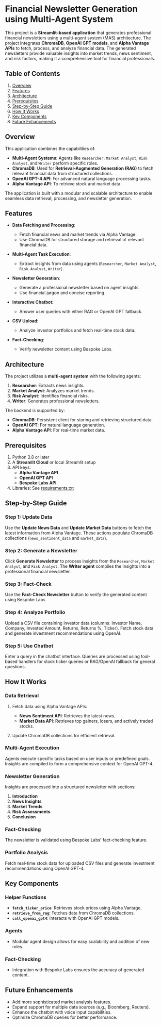 # Financial Newsletter Generation using Multi-Agent System

This project is a **Streamlit-based application** that generates professional financial newsletters using a multi-agent system (MAS) architecture. The project integrates **ChromaDB**, **OpenAI GPT models**, and **Alpha Vantage APIs** to fetch, process, and analyze financial data. The generated newsletters provide valuable insights into market trends, news sentiment, and risk factors, making it a comprehensive tool for financial professionals.

## Table of Contents

1. [Overview](#overview)  
2. [Features](#features)  
3. [Architecture](#architecture)  
4. [Prerequisites](#prerequisites)  
5. [Step-by-Step Guide](#step-by-step-guide)  
6. [How It Works](#how-it-works)  
7. [Key Components](#key-components)  
8. [Future Enhancements](#future-enhancements)

## Overview

This application combines the capabilities of:  
- **Multi-Agent Systems**: Agents like `Researcher`, `Market Analyst`, `Risk Analyst`, and `Writer` perform specific roles.  
- **ChromaDB**: Used for **Retrieval-Augmented Generation (RAG)** to fetch relevant financial data from structured collections.  
- **OpenAI GPT-4 API**: For advanced natural language processing tasks.  
- **Alpha Vantage API**: To retrieve stock and market data.  

The application is built with a modular and scalable architecture to enable seamless data retrieval, processing, and newsletter generation.

## Features

- **Data Fetching and Processing**:  
  - Fetch financial news and market trends via Alpha Vantage.  
  - Use ChromaDB for structured storage and retrieval of relevant financial data.  

- **Multi-Agent Task Execution**:  
  - Extract insights from data using agents (`Researcher`, `Market Analyst`, `Risk Analyst`, `Writer`).  

- **Newsletter Generation**:  
  - Generate a professional newsletter based on agent insights.  
  - Use financial jargon and concise reporting.  

- **Interactive Chatbot**:  
  - Answer user queries with either RAG or OpenAI GPT fallback.  

- **CSV Upload**:  
  - Analyze investor portfolios and fetch real-time stock data.  

- **Fact-Checking**:  
  - Verify newsletter content using Bespoke Labs.

## Architecture

The project utilizes a **multi-agent system** with the following agents:  
1. **Researcher**: Extracts news insights.  
2. **Market Analyst**: Analyzes market trends.  
3. **Risk Analyst**: Identifies financial risks.  
4. **Writer**: Generates professional newsletters.  

The backend is supported by:  
- **ChromaDB**: Persistent client for storing and retrieving structured data.  
- **OpenAI GPT**: For natural language generation.  
- **Alpha Vantage API**: For real-time market data.

## Prerequisites

1. Python 3.8 or later  
2. A **Streamlit Cloud** or local Streamlit setup  
3. API keys:  
   - **Alpha Vantage API**  
   - **OpenAI GPT API**  
   - **Bespoke Labs API**  
4. Libraries: See [requirements.txt](requirements.txt)

## Step-by-Step Guide

### Step 1: Update Data
Use the **Update News Data** and **Update Market Data** buttons to fetch the latest information from Alpha Vantage. These actions populate ChromaDB collections (`news_sentiment_data` and `market_data`).

### Step 2: Generate a Newsletter
Click **Generate Newsletter** to process insights from the `Researcher`, `Market Analyst`, and `Risk Analyst`. The **Writer agent** compiles the insights into a professional financial newsletter.

### Step 3: Fact-Check
Use the **Fact-Check Newsletter** button to verify the generated content using Bespoke Labs.

### Step 4: Analyze Portfolio
Upload a CSV file containing investor data (columns: Investor Name, Company, Invested Amount, Returns, Returns %, Ticker). Fetch stock data and generate investment recommendations using OpenAI.

### Step 5: Use Chatbot
Enter a query in the chatbot interface. Queries are processed using tool-based handlers for stock ticker queries or RAG/OpenAI fallback for general questions.

## How It Works

### Data Retrieval
1. Fetch data using Alpha Vantage APIs:  
   - **News Sentiment API**: Retrieves the latest news.  
   - **Market Data API**: Retrieves top gainers, losers, and actively traded stocks.  

2. Update ChromaDB collections for efficient retrieval.

### Multi-Agent Execution
Agents execute specific tasks based on user inputs or predefined goals. Insights are compiled to form a comprehensive context for OpenAI GPT-4.

### Newsletter Generation
Insights are processed into a structured newsletter with sections:
1. **Introduction**  
2. **News Insights**  
3. **Market Trends**  
4. **Risk Assessments**  
5. **Conclusion**

### Fact-Checking
The newsletter is validated using Bespoke Labs' fact-checking feature.

### Portfolio Analysis
Fetch real-time stock data for uploaded CSV files and generate investment recommendations using OpenAI GPT-4.

## Key Components

### Helper Functions
- **`fetch_ticker_price`**: Retrieves stock prices using Alpha Vantage.  
- **`retrieve_from_rag`**: Fetches data from ChromaDB collections.  
- **`call_openai_gpt4`**: Interacts with OpenAI GPT models.

### Agents
- Modular agent design allows for easy scalability and addition of new roles.

### Fact-Checking
- Integration with Bespoke Labs ensures the accuracy of generated content.

## Future Enhancements

- Add more sophisticated market analysis features.  
- Expand support for multiple data sources (e.g., Bloomberg, Reuters).  
- Enhance the chatbot with voice input capabilities.  
- Optimize ChromaDB queries for better performance.
